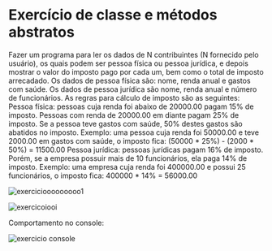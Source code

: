 # Exercício de classe e métodos abstratos

Fazer um programa para ler os dados de N contribuintes (N fornecido pelo usuário), os quais
podem ser pessoa física ou pessoa jurídica, e depois mostrar o valor do imposto pago por cada um,
bem como o total de imposto arrecadado.
Os dados de pessoa física são: nome, renda anual e gastos com saúde. Os dados de pessoa jurídica
são nome, renda anual e número de funcionários. As regras para cálculo de imposto são as
seguintes:
Pessoa física: pessoas cuja renda foi abaixo de 20000.00 pagam 15% de imposto. Pessoas com
renda de 20000.00 em diante pagam 25% de imposto. Se a pessoa teve gastos com saúde, 50%
destes gastos são abatidos no imposto.
Exemplo: uma pessoa cuja renda foi 50000.00 e teve 2000.00 em gastos com saúde, o imposto
fica: (50000 * 25%) - (2000 * 50%) = 11500.00
Pessoa jurídica: pessoas jurídicas pagam 16% de imposto. Porém, se a empresa possuir mais de 10
funcionários, ela paga 14% de imposto.
Exemplo: uma empresa cuja renda foi 400000.00 e possui 25 funcionários, o imposto fica:
400000 * 14% = 56000.00

![exerciciooooooooo1](https://user-images.githubusercontent.com/24979432/187995472-40c0df6b-a19f-4a15-8902-9aab74549efe.png) <br>

![exercicoiooi](https://user-images.githubusercontent.com/24979432/187995502-a574dacb-0892-4a82-a2f5-c9b622f9d30d.png) <br>

Comportamento no console: <br>

![exercicio console](https://user-images.githubusercontent.com/24979432/187995549-97d1a8b5-07a2-4041-ad77-d5188ff49f2b.png)























